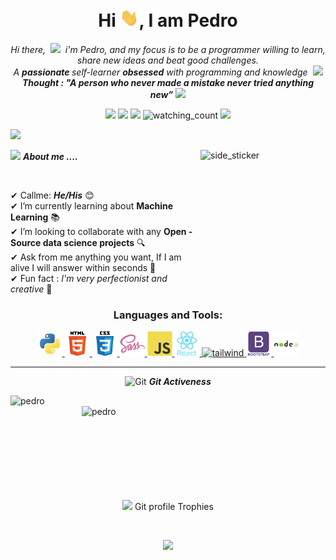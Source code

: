 <h1 align="center">
  Hi
  <img
    src="https://raw.githubusercontent.com/ABSphreak/ABSphreak/master/gifs/Hi.gif"
    width="30px" />, I am Pedro
</h1>

<p align="center">
  <em>
    Hi there,&nbsp;
    <img src="https://github.com/TheDudeThatCode/TheDudeThatCode/blob/master/Assets/Developer.gif" width="30px" />
    &nbsp;i'm Pedro, and my focus is to be a programmer willing to learn, share new ideas and beat good challenges.<br />
    A <b>passionate </b>self-learner <b>obsessed</b> with programming and knowledge&nbsp;
    <img src="https://github.com/TheDudeThatCode/TheDudeThatCode/blob/master/Assets/Designer.gif" width="36px" />
  </em>
  
  <br />
  <b><i align="center">Thought : "A person who never made a mistake never tried anything new”</i></b>
  <img src="https://media.giphy.com/media/qjqUcgIyRjsl2/giphy.gif" width="50" />
</p>

<p align="center">
  <img src="https://img.shields.io/badge/Age-18-C7EF00" />
  <img src="https://img.shields.io/badge/Lives-Brasil-9067C6" />
  <img src="https://img.shields.io/badge/Focus-Machine%20Learning-5ADBFF" />
  <img src="https://komarev.com/ghpvc/?username=pdro-lucas&color=7692FF" alt="watching_count" />
  <img src="https://img.shields.io/badge/Languages-Python%2C%20JS-FF5714" />
</p>

<a href="https://www.youtube.com/watch?v=dQw4w9WgXcQ"><img src="https://user-images.githubusercontent.com/73097560/115834477-dbab4500-a447-11eb-908a-139a6edaec5c.gif"></a>

<img
  align="right"
  width="200px"
  height="200px"
  alt="side_sticker"
  src="https://media.giphy.com/media/TEnXkcsHrP4YedChhA/giphy.gif" />
<img
  src="https://media.giphy.com/media/iY8CRBdQXODJSCERIr/giphy.gif"
  width="30px" />&nbsp;***About me ....***
  
<br />

✔ Callme: ***He/His*** 😊 <br />
✔ I’m currently learning about **Machine Learning** 📚<br />
✔ I’m looking to collaborate with any **Open - Source data science projects** 🔍<br />
✔ Ask from me anything you want, If I am alive I will answer within seconds
👻<br />
✔ Fun fact : *I'm very perfectionist and creative* 🌈<br />

<h3 align="center">Languages and Tools:</h3>
<p align="center">
  <a href="https://www.python.org" target="_blank">
    <img src="https://raw.githubusercontent.com/devicons/devicon/master/icons/python/python-original.svg" alt="python" width="40" height="40"/>
  </a>
  <a href="https://www.w3.org/html/" target="_blank"> 
    <img src="https://raw.githubusercontent.com/devicons/devicon/master/icons/html5/html5-original-wordmark.svg" alt="html5" width="40" height="40"/>
  </a>
  <a href="https://www.w3schools.com/css/" target="_blank">
    <img src="https://raw.githubusercontent.com/devicons/devicon/master/icons/css3/css3-original-wordmark.svg" alt="css3" width="40" height="40"/>
  </a>
  <a href="https://sass-lang.com" target="_blank">
    <img src="https://raw.githubusercontent.com/devicons/devicon/master/icons/sass/sass-original.svg" alt="sass" width="40" height="40"/>
  </a>
  <a href="https://developer.mozilla.org/en-US/docs/Web/JavaScript" target="_blank">
    <img src="https://raw.githubusercontent.com/devicons/devicon/master/icons/javascript/javascript-original.svg" alt="javascript" width="40" height="40"/>
  </a>
  <a href="https://reactjs.org/" target="_blank">
    <img src="https://raw.githubusercontent.com/devicons/devicon/master/icons/react/react-original-wordmark.svg" alt="react" width="40" height="40"/>
  </a>
  <a href="https://tailwindcss.com/" target="_blank">
    <img src="https://www.vectorlogo.zone/logos/tailwindcss/tailwindcss-icon.svg" alt="tailwind" width="40" height="40"/> 
  </a>
  <a href="https://getbootstrap.com" target="_blank">
    <img src="https://raw.githubusercontent.com/devicons/devicon/master/icons/bootstrap/bootstrap-plain-wordmark.svg" alt="bootstrap" width="40" height="40"/>
  </a>
  <a href="https://nodejs.org" target="_blank">
    <img src="https://raw.githubusercontent.com/devicons/devicon/master/icons/nodejs/nodejs-original-wordmark.svg" alt="nodejs" width="40" height="40"/>
  </a>
</p>
<hr />

<p align="center">
  <img
    src="https://media.giphy.com/media/W5eoZHPpUx9sapR0eu/giphy.gif"
    width="30px"
    alt="Git" />&nbsp;<i><b>Git Activeness</b></i>
</p>

<a src="https://github.com/pdro-lucas/pdro-lucas/README.md">
  <img
    align="left"
    src="https://github-readme-stats.vercel.app/api/wakatime?username=pdrolucas&show_icons=true&locale=en&layout=compact&theme=github_dark"
    alt="pedro"
    width="390" />
</a>
<a src="https://github.com/pdro-lucas/pdro-lucas/README.md">
  <img
    align="right"
    src="https://github-readme-stats.vercel.app/api?username=pdro-lucas&show_icons=true&locale=en&layout=compact&theme=github_dark"
    alt="pedro"
    width="390" />
</a>

<br /><br /><br /><br /><br /><br /><br /><br /><br />

<p align="center">
  <img
    src="https://media.giphy.com/media/QaMcXSekUWx7aogAUr/giphy.gif"
    width="30" />&nbsp;Git profile Trophies
</p>
<br />
<p align="center">
  <img
    src="https://github-profile-trophy.vercel.app/?username=pdro-lucas&theme=tokyonight&margin-w=15&no-frame=true&no-bg=true" />
</p>
